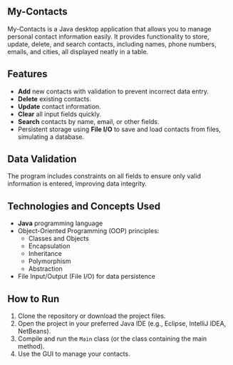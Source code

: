 ## My-Contacts
  My-Contacts is a Java desktop application that allows you to manage personal contact information easily. It provides functionality to store, update, delete, and search contacts, including names, phone numbers,    emails, and cities, all displayed neatly in a table.

## Features
  - **Add** new contacts with validation to prevent incorrect data entry.
  - **Delete** existing contacts.
  - **Update** contact information.
  - **Clear** all input fields quickly.
  - **Search** contacts by name, email, or other fields.
  - Persistent storage using **File I/O** to save and load contacts from files, simulating a database.

## Data Validation
  The program includes constraints on all fields to ensure only valid information is entered, improving data integrity.

## Technologies and Concepts Used
  - **Java** programming language
  - Object-Oriented Programming (OOP) principles:
    - Classes and Objects
    - Encapsulation
    - Inheritance
    - Polymorphism
    - Abstraction
- File Input/Output (File I/O) for data persistence

## How to Run
  1. Clone the repository or download the project files.
  2. Open the project in your preferred Java IDE (e.g., Eclipse, IntelliJ IDEA, NetBeans).
  3. Compile and run the `Main` class (or the class containing the main method).
  4. Use the GUI to manage your contacts.





